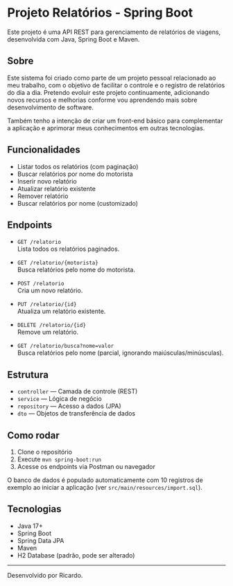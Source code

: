 # Projeto Relatórios - Spring Boot

Este projeto é uma API REST para gerenciamento de relatórios de viagens, desenvolvida com Java, Spring Boot e Maven.

## Sobre

Este sistema foi criado como parte de um projeto pessoal relacionado ao meu trabalho, com o objetivo de facilitar o controle e o registro de relatórios do dia a dia. Pretendo evoluir este projeto continuamente, adicionando novos recursos e melhorias conforme vou aprendendo mais sobre desenvolvimento de software.

Também tenho a intenção de criar um front-end básico para complementar a aplicação e aprimorar meus conhecimentos em outras tecnologias.

## Funcionalidades

- Listar todos os relatórios (com paginação)
- Buscar relatórios por nome do motorista
- Inserir novo relatório
- Atualizar relatório existente
- Remover relatório
- Buscar relatórios por nome (customizado)

## Endpoints

- `GET /relatorio`  
  Lista todos os relatórios paginados.

- `GET /relatorio/{motorista}`  
  Busca relatórios pelo nome do motorista.

- `POST /relatorio`  
  Cria um novo relatório.

- `PUT /relatorio/{id}`  
  Atualiza um relatório existente.

- `DELETE /relatorio/{id}`  
  Remove um relatório.

- `GET /relatorio/busca?nome=valor`  
  Busca relatórios pelo nome (parcial, ignorando maiúsculas/minúsculas).

## Estrutura

- `controller` — Camada de controle (REST)
- `service` — Lógica de negócio
- `repository` — Acesso a dados (JPA)
- `dto` — Objetos de transferência de dados

## Como rodar

1. Clone o repositório
2. Execute `mvn spring-boot:run`
3. Acesse os endpoints via Postman ou navegador

O banco de dados é populado automaticamente com 10 registros de exemplo ao iniciar a aplicação (ver `src/main/resources/import.sql`).

## Tecnologias

- Java 17+
- Spring Boot
- Spring Data JPA
- Maven
- H2 Database (padrão, pode ser alterado)

---

Desenvolvido por Ricardo.